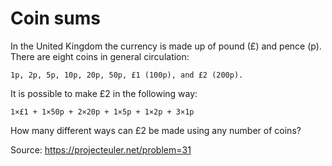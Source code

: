 # Coin sums
In the United Kingdom the currency is made up of pound (£) and pence (p). There are eight coins in general circulation:

    1p, 2p, 5p, 10p, 20p, 50p, £1 (100p), and £2 (200p).

It is possible to make £2 in the following way:

    1×£1 + 1×50p + 2×20p + 1×5p + 1×2p + 3×1p

How many different ways can £2 be made using any number of coins?

Source: https://projecteuler.net/problem=31
